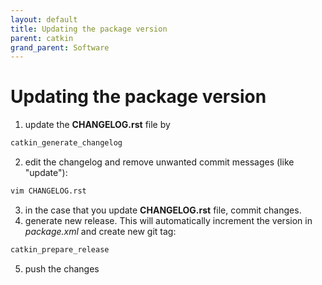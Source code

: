```yaml
---
layout: default
title: Updating the package version
parent: catkin
grand_parent: Software
---
```


# Updating the package version

1. update the **CHANGELOG.rst** file by
  ```bash
  catkin_generate_changelog
  ```
2. edit the changelog and remove unwanted commit messages (like "update"):
  ```bash
  vim CHANGELOG.rst
  ```
3. in the case that you update **CHANGELOG.rst** file, commit changes.
4. generate new release. This will automatically increment the version in *package.xml* and create new git tag:
  ```bash
  catkin_prepare_release
  ```
5. push the changes

